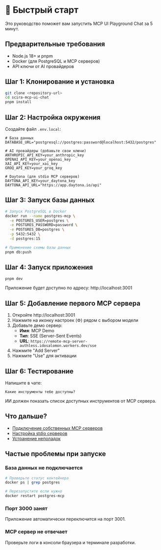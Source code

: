 # 🚀 Быстрый старт

Это руководство поможет вам запустить MCP UI Playground Chat за 5 минут.

## Предварительные требования

- Node.js 18+ и pnpm
- Docker (для PostgreSQL и MCP серверов)
- API ключи от AI провайдеров

## Шаг 1: Клонирование и установка

```bash
git clone <repository-url>
cd scira-mcp-ui-chat
pnpm install
```

## Шаг 2: Настройка окружения

Создайте файл `.env.local`:

```env
# База данных
DATABASE_URL="postgresql://postgres:password@localhost:5432/postgres"

# AI провайдеры (добавьте свои ключи)
ANTHROPIC_API_KEY=your_anthropic_key
OPENAI_API_KEY=your_openai_key
XAI_API_KEY=your_xai_key
GROQ_API_KEY=your_groq_key

# Daytona (для stdio MCP серверов)
DAYTONA_API_KEY=your_daytona_key
DAYTONA_API_URL="https://app.daytona.io/api"
```

## Шаг 3: Запуск базы данных

```bash
# Запуск PostgreSQL в Docker
docker run --name postgres-mcp \
  -e POSTGRES_USER=postgres \
  -e POSTGRES_PASSWORD=password \
  -e POSTGRES_DB=postgres \
  -p 5432:5432 \
  -d postgres:15

# Применение схемы базы данных
pnpm db:push
```

## Шаг 4: Запуск приложения

```bash
pnpm dev
```

Приложение будет доступно по адресу: http://localhost:3001

## Шаг 5: Добавление первого MCP сервера

1. Откройте http://localhost:3001
2. Нажмите на иконку настроек (⚙️) рядом с выбором модели
3. Добавьте демо сервер:
   - **Имя**: MCP Demo
   - **Тип**: SSE (Server-Sent Events)
   - **URL**: `https://remote-mcp-server-authless.idosalomon.workers.dev/sse`
4. Нажмите "Add Server"
5. Нажмите "Use" для активации

## Шаг 6: Тестирование

Напишите в чате:
```
Какие инструменты тебе доступны?
```

ИИ должен показать список доступных инструментов от MCP сервера.

## Что дальше?

- [Подключение собственных MCP серверов](mcp-servers.md)
- [Настройка stdio серверов](transport-types.md)
- [Устранение неполадок](../troubleshooting/common-issues.md)

## Частые проблемы при запуске

### База данных не подключается
```bash
# Проверьте статус контейнера
docker ps | grep postgres

# Перезапустите если нужно
docker restart postgres-mcp
```

### Порт 3000 занят
Приложение автоматически переключится на порт 3001.

### MCP сервер не отвечает
Проверьте логи в консоли браузера и терминале разработки.